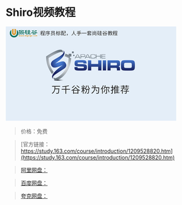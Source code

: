 # Shiro视频教程

![img](../../../assets/study163/free/f445c7d78e0f4897a840c798a0aa9522.jpg)

> 价格：免费

> [官方链接：https://study.163.com/course/introduction/1209528820.htm](https://study.163.com/course/introduction/1209528820.htm)

> [阿里网盘：]()

> [百度网盘：]()

> [夸克网盘：]()
